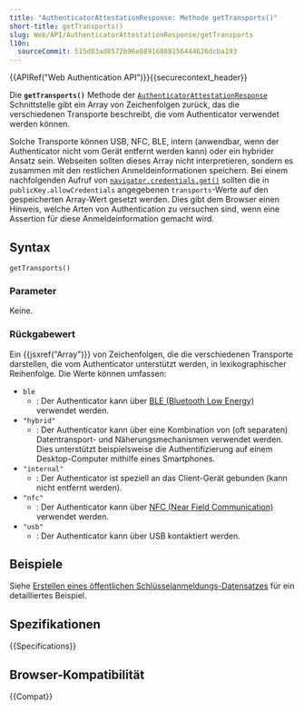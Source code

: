 ```yaml
---
title: "AuthenticatorAttestationResponse: Methode getTransports()"
short-title: getTransports()
slug: Web/API/AuthenticatorAttestationResponse/getTransports
l10n:
  sourceCommit: 515d03ad8572b96e88916888156444626dcba193
---
```


{{APIRef("Web Authentication API")}}{{securecontext_header}}

Die **`getTransports()`** Methode der [`AuthenticatorAttestationResponse`](/de/docs/Web/API/AuthenticatorAttestationResponse) Schnittstelle gibt ein Array von Zeichenfolgen zurück, das die verschiedenen Transporte beschreibt, die vom Authenticator verwendet werden können.

Solche Transporte können USB, NFC, BLE, intern (anwendbar, wenn der Authenticator nicht vom Gerät entfernt werden kann) oder ein hybrider Ansatz sein. Webseiten sollten dieses Array nicht interpretieren, sondern es zusammen mit den restlichen Anmeldeinformationen speichern. Bei einem nachfolgenden Aufruf von [`navigator.credentials.get()`](/de/docs/Web/API/CredentialsContainer/get) sollten die in `publicKey.allowCredentials` angegebenen `transports`-Werte auf den gespeicherten Array-Wert gesetzt werden. Dies gibt dem Browser einen Hinweis, welche Arten von Authentication zu versuchen sind, wenn eine Assertion für diese Anmeldeinformation gemacht wird.

## Syntax

```js-nolint
getTransports()
```

### Parameter

Keine.

### Rückgabewert

Ein {{jsxref("Array")}} von Zeichenfolgen, die die verschiedenen Transporte darstellen, die vom Authenticator unterstützt werden, in lexikographischer Reihenfolge.
Die Werte können umfassen:

- `ble`
  - : Der Authenticator kann über [BLE (Bluetooth Low Energy)](https://en.wikipedia.org/wiki/Bluetooth_Low_Energy) verwendet werden.
- `"hybrid"`
  - : Der Authenticator kann über eine Kombination von (oft separaten) Datentransport- und Näherungsmechanismen verwendet werden. Dies unterstützt beispielsweise die Authentifizierung auf einem Desktop-Computer mithilfe eines Smartphones.
- `"internal"`
  - : Der Authenticator ist speziell an das Client-Gerät gebunden (kann nicht entfernt werden).
- `"nfc"`
  - : Der Authenticator kann über [NFC (Near Field Communication)](https://en.wikipedia.org/wiki/Near-field_communication) verwendet werden.
- `"usb"`
  - : Der Authenticator kann über USB kontaktiert werden.

## Beispiele

Siehe [Erstellen eines öffentlichen Schlüsselanmeldungs-Datensatzes](/de/docs/Web/API/CredentialsContainer/create#creating_a_public_key_credential) für ein detailliertes Beispiel.

## Spezifikationen

{{Specifications}}

## Browser-Kompatibilität

{{Compat}}
